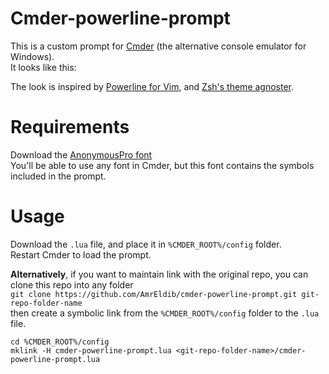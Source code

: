 # Cmder-powerline-prompt

This is a custom prompt for [Cmder](http://cmder.net/) (the alternative console emulator for Windows).  
It looks like this:  


The look is inspired by [Powerline for Vim](https://github.com/powerline/powerline), and [Zsh's theme agnoster](https://github.com/agnoster/agnoster-zsh-theme).

# Requirements

Download the [AnonymousPro font](https://github.com/powerline/fonts/tree/master/AnonymousPro)  
You'll be able to use any font in Cmder, but this font contains the symbols included in the prompt.  

# Usage

Download the `.lua` file, and place it in `%CMDER_ROOT%/config` folder.  
Restart Cmder to load the prompt.

__Alternatively__, if you want to maintain link with the original repo, you can clone this repo into any folder  
`git clone https://github.com/AmrEldib/cmder-powerline-prompt.git git-repo-folder-name`  
then create a symbolic link from the `%CMDER_ROOT%/config` folder to the `.lua` file.  
```
cd %CMDER_ROOT%/config  
mklink -H cmder-powerline-prompt.lua <git-repo-folder-name>/cmder-powerline-prompt.lua 
```  